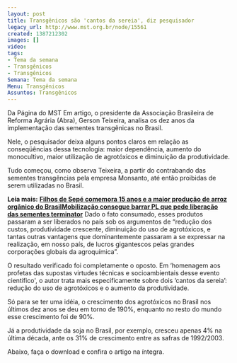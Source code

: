 ```yaml
---
layout: post
title: Transgênicos são 'cantos da sereia', diz pesquisador
legacy_url: http://www.mst.org.br/node/15561
created: 1387212302
images: []
video: 
tags:
- Tema da semana
- Transgênicos
- Transgênicos
Semana: Tema da semana
Menu: Transgênicos
Assuntos: Transgênicos
---
```



Da Página do MST
Em artigo, o presidente da Associação Brasileira de Reforma Agrária (Abra), Gerson Teixeira, analisa os dez anos da implementação das sementes transgênicas no Brasil.


Nele, o pesquisador deixa alguns pontos claros em relação as conseqüências dessa tecnologia: maior dependência, aumento do monocultivo, maior utilização de agrotóxicos e diminuição da produtividade.


Tudo começou, como observa Teixeira, a partir do contrabando das sementes transgências pela empresa Monsanto, até então proibidas de serem utilizadas no Brasil.


**Leia mais:**
[**Filhos de Sepé comemora 15 anos e a maior produção de arroz orgânico do Brasil**](http://www.mst.org.br/node/15559)[**Mobilização consegue barrar PL que pede liberação das sementes terminator**](http://www.mst.org.br/node/15551)
Dado o fato consumado, esses produtos passaram a ser liberados no país sob os argumentos de “redução dos custos, produtividade crescente, diminuição do uso de agrotóxicos, e tantas outras vantagens que dominantemente passaram a se expressar na realização, em nosso país, de lucros gigantescos pelas grandes corporações globais da agroquímica”.


O resultado verificado foi completamente o oposto. Em ‘homenagem aos profetas das supostas virtudes técnicas e socioambientais desse evento científico', o autor trata mais especificamente sobre dois ‘cantos da sereia’: redução do uso de agrotóxicos e o aumento da produtividade. 


Só para se ter uma idéia, o crescimento dos agrotóxicos no Brasil nos últimos dez anos se deu em torno de 190%, enquanto no resto do mundo esse crescimento foi de 90%.


Já a produtividade da soja no Brasil, por exemplo, cresceu apenas 4% na última década, ante os 31% de crescimento entre as safras de 1992/2003.


Abaixo, faça o download e confira o artigo na íntegra.

 
